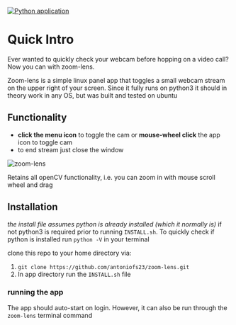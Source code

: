 [![Python application](https://github.com/antoniofs23/zoom-lens/actions/workflows/python-app.yml/badge.svg)](https://github.com/antoniofs23/zoom-lens/actions/workflows/python-app.yml)
# Quick Intro
Ever wanted to quickly check your webcam before hopping on a video call? Now you can with zoom-lens. 

Zoom-lens is a simple linux panel app that toggles a small webcam stream on the upper right of your screen. Since it fully runs on python3 it should in theory work in any OS, but was built and tested on ubuntu

## Functionality

- **click the menu icon** to toggle the cam or **mouse-wheel click** the app icon to toggle cam
- to end stream just close the window

![zoom-lens](https://github.com/antoniofs23/zoom-lens/assets/39067846/8cf2619f-eef6-4067-aa49-f922ece2cf3b)

Retains all openCV functionality, i.e. you can zoom in with mouse scroll wheel and drag



## Installation
*the install file assumes python is already installed (which it normally is)* if not python3 is required prior to running `INSTALL.sh`. To quickly check if python is installed run `python -V` in your terminal

clone this repo to your home directory via:

1. `git clone https://github.com/antoniofs23/zoom-lens.git`
2. In app directory run the `INSTALL.sh` file

### running the app
The app should auto-start on login.
However, it can also be run through the `zoom-lens` terminal command
